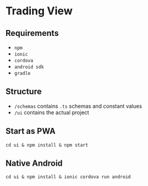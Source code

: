 # Trading View

## Requirements
- `npm`
- `ionic`
- `cordova`
- `android sdk`
- `gradle`

## Structure
- `/schemas` contains `.ts` schemas and constant values
- `/ui` contains the actual project

## Start as PWA
`cd ui & npm install & npm start`
## Native Android
`cd ui & npm install & ionic cordova run android`
